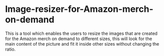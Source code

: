 # Image-resizer-for-Amazon-merch-on-demand
This is a tool which enables the users to resize the images that are created for the Amazon merch on demand to different sizes, this will look for the main content of the picture and fit it inside other sizes without changing the ratio.
